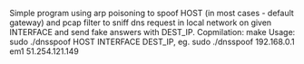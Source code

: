 Simple program using arp poisoning to spoof HOST (in most cases - default gateway) and pcap filter to sniff dns request in local network on given INTERFACE and send fake answers with DEST_IP.
Copmilation: make
Usage: sudo ./dnsspoof HOST INTERFACE DEST_IP, eg. sudo ./dnsspoof 192.168.0.1 em1 51.254.121.149
